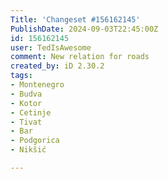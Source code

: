 ```yaml
---
Title: 'Changeset #156162145'
PublishDate: 2024-09-03T22:45:00Z
id: 156162145
user: TedIsAwesome
comment: New relation for roads
created_by: iD 2.30.2
tags:
- Montenegro
- Budva
- Kotor
- Cetinje
- Tivat
- Bar
- Podgorica
- Nikšić

---
```

